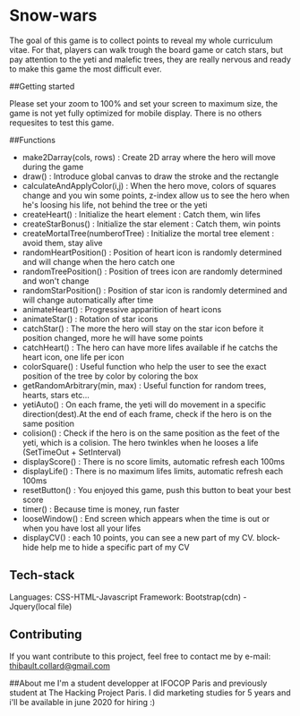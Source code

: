 # Snow-wars 

The goal of this game is to collect points to reveal my whole curriculum vitae. 
For that, players can walk trough the board game or catch stars, but pay attention 
to the yeti and malefic trees, they are really nervous and ready to make this game 
the most difficult ever.

##Getting started

Please set your zoom to 100% and set your screen to maximum size, the game is not yet 
fully optimized for mobile display. There is no others requesites to test this game.

##Functions

- make2Darray(cols, rows) : Create 2D array where the hero will move during the game
- draw() : Introduce global canvas to draw the stroke and the rectangle
- calculateAndApplyColor(i,j) : When the hero move, colors of squares change and you win some points, z-index allow us to see the hero when he's loosing his life, not behind the tree or the yeti
- createHeart() : Initialize the heart element : Catch them, win lifes
- createStarBonus() : Initialize the star element : Catch them, win points
- createMortalTree(numberofTree) : Initialize the mortal tree element : avoid them, stay alive
- randomHeartPosition() : Position of heart icon is randomly determined and will change when the hero catch one
- randomTreePosition() : Position of trees icon are randomly determined and won't change
- randomStarPosition() : Position of star icon is randomly determined and will change automatically after time
- animateHeart() : Progressive apparition of heart icons
- animateStar() : Rotation of star icons
- catchStar() : The more the hero will stay on the star icon before it position changed, more he will have some points
- catchHeart() : The hero can have more lifes available if he catchs the heart icon, one life per icon
- colorSquare() : Useful function who help the user to see the exact position of the tree by color by coloring the box
- getRandomArbitrary(min, max) : Useful function for random trees, hearts, stars etc...
- yetiAuto() : On each frame, the yeti will do movement in a specific direction(dest).At the end of each frame, check if the hero is on the same position
- colision() : Check if the hero is on the same position as the feet of the yeti, which is a colision. The hero twinkles when he looses a life (SetTimeOut + SetInterval)
- displayScore() : There is no score limits, automatic refresh each 100ms
- displayLife() : There is no maximum lifes limits, automatic refresh each 100ms
- resetButton() : You enjoyed this game, push this button to beat your best score
- timer() : Because time is money, run faster
- looseWindow() : End screen which appears when the time is out or when you have lost all your lifes
- displayCV() : each 10 points, you can see a new part of my CV. block-hide help me to hide a specific part of my CV

## Tech-stack
Languages: CSS-HTML-Javascript
Framework: Bootstrap(cdn) - Jquery(local file)

## Contributing

If you want contribute to this project, feel free to contact me by e-mail: thibault.collard@gmail.com

##About me
I'm a student developper at IFOCOP Paris and previously student at The Hacking Project Paris. 
I did marketing studies for 5 years and i'll be available in june 2020 for hiring :)





